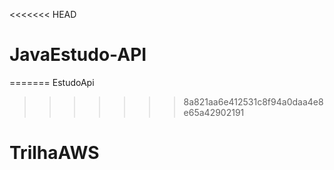 <<<<<<< HEAD
# JavaEstudo-API
=======
EstudoApi
>>>>>>> 8a821aa6e412531c8f94a0daa4e8e65a42902191
# TrilhaAWS

